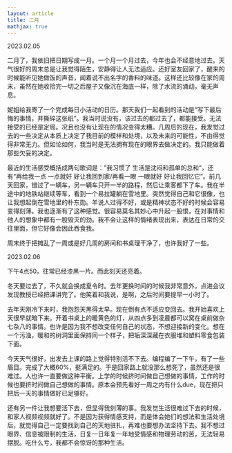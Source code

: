```yaml
---
layout: article
title: 二月
mathjax: true
---
```


2023.02.05  

二月了，我依旧把日期写成一月。一个月一个月过去，今年也会不经意地过去。天气很好的周末总是让我觉得陌生，安静得让人无法适应。还好室友回家了，醒来的时候能听见她做饭的声音，闻着说不出名字的香料的味道。这样还比较像在家的周末，虽然在她收拾完一切之后屋子又像沉在海底一样，除了水流的涌动，毫无声息。  

妮姐给我寄了一个完成每日小活动的日历。那天我们一起看到的活动是“写下最后悔的事情，并撕碎这张纸”。我当时说没有，该过去的都过去了，都能接受。无法接受的已经是定局。况且也没有让现在的情况变得太糟。几周后的现在，我发觉过去的一些决定从本质上决定了我目前的模样和处境，以及未来的可能性，不由得觉得非常无力。但如论如何，我当时是无法拥有现在的眼界去做决定的。我只能做着那些欠妥的决定。 

最近的生活感受概括成两句歌词是：”我习惯了 生活是沈闷和孤单的总和“，还有“再给我一点 一点就好 好让我回到家/再看一眼 一眼就好 好让我回忆它”。前几天回家，错过了一辆车，另一辆车只开一半的路程，然后让乘客都下了车。我在半途中的地铁站继续等车，看到一个易拉罐躺在雪地里。突然觉得自己和它很像，也让我想起倒在雪地里的朴东勋。羊说人过得不好，或是精神状态不好的时候会容易变得刻薄。我也逐渐有了这种感觉。很容易莫名其妙心中升起一股恨，在对事情和他人的想象中都有一股毁灭的劲。我不会让这样的情绪表现出来，表达在日常的交往里面，但它好像会因此吞食我。  

周末终于把摊乱了一周或是好几周的房间和书桌理干净了，也许我好了一些。

2023.02.06  

下午4点50。往常已经漆黑一片。而此刻天还亮着。

冬天要过去了，不久就会换成夏令时。去年更换时间的时候我非常意外，点进会议发现教授已经把课讲完了。他笑着和我说，是啊，之后时间要提早一小时了。

去年天刚冷下来时，我抱怨天黑得太早。现在倒有点不适应变回去。我开始喜欢上天很早就暗下来。开着书桌上的暖黄色的灯，从四点多到凌晨都可以窝在桌前做杂七杂八的事情。也许是因为我不想改变任何自己的状态，不想迎接新的变化。想在一个污浊，暖和的树洞里面保持同一个样子，把垢深深藏在衣服堆和塑料零食包装下面。

今天天气很好，出发去上课的路上觉得特别活不下去。编程编了一下午，有了一些眉目。完成了大概60%，挺满足的。于是回家路上就没那么想死了，虽然还是很难过。人也许一直要做这种平衡。上学的时候挤时间做自己想做的事情，工作的时候也要挤时间做自己想做的事情。原本会预先看好一周之内有什么due，现在把只把后一天的事情做好已足够好。

还有另一件让我想要活下去，但显得我刻薄的事。我发觉生活很难过下去的时候，和家人视频视频就好了。不是因为获得情感支持，而是体会她们的想法和生活处境后，就觉得自己一定要找到自己的天地驻扎，再难也要想办法坚持下去。我不想过眼界、信息被限制的生活，日复一日年复一年地受情感和物理劳动的苦，无法轻易摆脱。吃什么亏，我都不会惊讶的那种生活。


